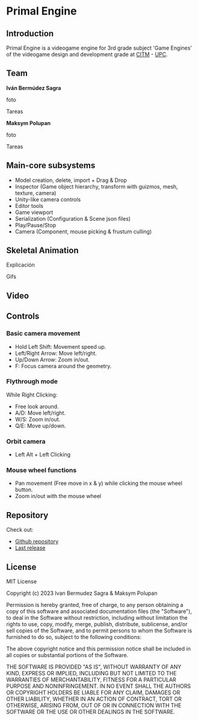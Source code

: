 # Primal Engine

## Introduction

Primal Engine is a videogame engine for 3rd grade subject 'Game Engines' of the videogame design and development grade at [CITM](https://www.citm.upc.edu/) - [UPC](https://www.upc.edu/ca).

## Team

**Iván Bermúdez Sagra**

foto

Tareas

**Maksym Polupan**

foto

Tareas

## Main-core subsystems

* Model creation, delete, import + Drag & Drop
* Inspector (Game object hierarchy, transform with guizmos, mesh, texture, camera)
* Unity-like camera controls
* Editor tools
* Game viewport
* Serialization (Configuration & Scene json files)
* Play/Pause/Stop
* Camera (Component, mouse picking & frustum culling)

## Skeletal Animation

Explicación

Gifs

## Video

## Controls

### Basic camera movement
* Hold Left Shift: Movement speed up.
* Left/Right Arrow: Move left/right.
* Up/Down Arrow: Zoom in/out.
* F: Focus camera around the geometry.

### Flythrough mode
While Right Clicking:
* Free look around.
* A/D: Move left/right.
* W/S: Zoom in/out.
* Q/E: Move up/down.

### Orbit camera
* Left Alt + Left Clicking

### Mouse wheel functions
* Pan movement (Free move in x & y) while clicking the mouse wheel button.
* Zoom in/out with the mouse wheel

## Repository

Check out:

* [Github repository](https://github.com/Maksym203/PrimalEngine)
* [Last release](https://github.com/IvanBSupc/Primal_Engine/releases/tag/v0.2)

## License

MIT License

Copyright (c) 2023 Ivan Bermudez Sagra & Maksym Polupan

Permission is hereby granted, free of charge, to any person obtaining a copy
of this software and associated documentation files (the "Software"), to deal
in the Software without restriction, including without limitation the rights
to use, copy, modify, merge, publish, distribute, sublicense, and/or sell
copies of the Software, and to permit persons to whom the Software is
furnished to do so, subject to the following conditions:

The above copyright notice and this permission notice shall be included in all
copies or substantial portions of the Software.

THE SOFTWARE IS PROVIDED "AS IS", WITHOUT WARRANTY OF ANY KIND, EXPRESS OR
IMPLIED, INCLUDING BUT NOT LIMITED TO THE WARRANTIES OF MERCHANTABILITY,
FITNESS FOR A PARTICULAR PURPOSE AND NONINFRINGEMENT. IN NO EVENT SHALL THE
AUTHORS OR COPYRIGHT HOLDERS BE LIABLE FOR ANY CLAIM, DAMAGES OR OTHER
LIABILITY, WHETHER IN AN ACTION OF CONTRACT, TORT OR OTHERWISE, ARISING FROM,
OUT OF OR IN CONNECTION WITH THE SOFTWARE OR THE USE OR OTHER DEALINGS IN THE
SOFTWARE.

